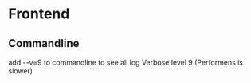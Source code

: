 # Frontend

## Commandline

add --v=9 to commandline to see all log Verbose level 9 (Performens is slower)